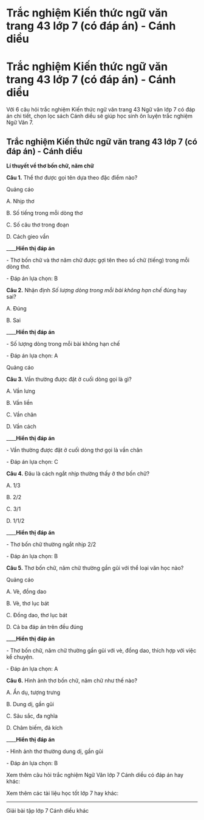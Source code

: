 # Trắc nghiệm Kiến thức ngữ văn trang 43 lớp 7 (có đáp án) - Cánh diều

# Trắc nghiệm Kiến thức ngữ văn trang 43 lớp 7 (có đáp án) - Cánh diều

Với 6 câu hỏi trắc nghiệm Kiến thức ngữ văn trang 43 Ngữ văn lớp 7 có đáp án chi tiết, chọn lọc sách Cánh diều sẽ giúp học sinh ôn luyện trắc nghiệm Ngữ Văn 7.

## Trắc nghiệm Kiến thức ngữ văn trang 43 lớp 7 (có đáp án) - Cánh diều

**Lí thuyết về thơ bốn chữ, năm chữ**

**Câu 1.** Thể thơ được gọi tên dựa theo đặc điểm nào?

Quảng cáo

A. Nhịp thơ

B. Số tiếng trong mỗi dòng thơ

C. Số câu thơ trong đoạn

D. Cách gieo vần

____**Hiển thị đáp án**

\- Thơ bốn chữ và thơ năm chữ được gợi tên theo số chữ (tiếng) trong mỗi dòng thơ.

\- Đáp án lựa chọn: B

**Câu 2.** Nhận định _Số lượng dòng trong mỗi bài không hạn chế_ đúng hay sai?

A. Đúng

B. Sai

____**Hiển thị đáp án**

\- Số lượng dòng trong mỗi bài không hạn chế

\- Đáp án lựa chọn: A

Quảng cáo

**Câu 3.** Vần thường được đặt ở cuối dòng gọi là gì?

A. Vần lưng

B. Vần liền

C. Vần chân

D. Vần cách

____**Hiển thị đáp án**

\- Vần thường được đặt ở cuối dòng thơ gọi là vần chân

\- Đáp án lựa chọn: C

**Câu 4.** Đâu là cách ngắt nhịp thường thấy ở thơ bốn chữ?

A. 1/3

B. 2/2

C. 3/1

D. 1/1/2

____**Hiển thị đáp án**

\- Thơ bốn chữ thường ngắt nhịp 2/2

\- Đáp án lựa chọn: B

**Câu 5.** Thơ bốn chữ, năm chữ thường gần gũi với thể loại văn học nào?

Quảng cáo

A. Vè, đồng dao

B. Vè, thơ lục bát

C. Đồng dao, thơ lục bát

D. Cả ba đáp án trên đều đúng

____**Hiển thị đáp án**

\- Thơ bốn chữ, năm chữ thường gần gũi với vè, đồng dao, thích hợp với việc kể chuyện.

\- Đáp án lựa chọn: A

**Câu 6.** Hình ảnh thơ bốn chữ, năm chữ như thế nào?

A. Ẩn dụ, tượng trưng

B. Dung dị, gần gũi

C. Sâu sắc, đa nghĩa

D. Châm biếm, đả kích

____**Hiển thị đáp án**

\- Hình ảnh thơ thường dung dị, gần gũi

\- Đáp án lựa chọn: B

Xem thêm câu hỏi trắc nghiệm Ngữ Văn lớp 7 Cánh diều có đáp án hay khác:

Xem thêm các tài liệu học tốt lớp 7 hay khác:

* * *

Giải bài tập lớp 7 Cánh diều khác
